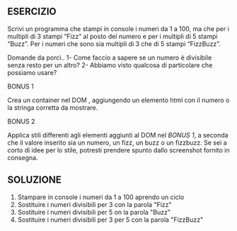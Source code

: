  ## ESERCIZIO
 
 Scrivi un programma che stampi in console i numeri da 1 a 100,
 ma che per i multipli di 3 stampi “Fizz” al posto del numero e per i multipli di 5 stampi “Buzz”.
 Per i numeri che sono sia multipli di 3 che di 5 stampi “FizzBuzz”.

Domande da porci..
1- Come faccio a sapere se un numero è divisibile senza resto per un altro?
2- Abbiamo visto qualcosa di particolare che possiamo usare?

 BONUS 1

 Crea un container nel DOM , aggiungendo un elemento html con il numero o la stringa corretta da mostrare.

BONUS 2

 Applica stili differenti agli elementi aggiunti al DOM nel *BONUS 1*, a seconda che il valore inserito sia un numero, un fizz, un buzz o un fizzbuzz.
 Se sei a corto di idee per lo stile, potresti prendere spunto dallo screenshot fornito in consegna.

 ## SOLUZIONE

 1. Stampare in console i numeri da 1 a 100 aprendo un ciclo
 2. Sostituire i numeri divisibili per 3 con la parola "Fizz"
 3. Sostituire i numeri divisibili per 5 on la parola "Buzz"
 4. Sostituire i numeri divisibili per 3 per 5 con la parola "FizzBuzz"